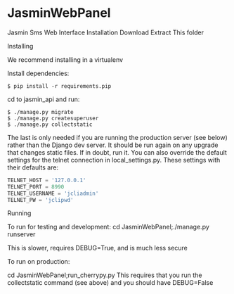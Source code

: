 # JasminWebPanel
Jasmin Sms Web Interface
Installation
Download Extract This folder

Installing

We recommend installing in a virtualenv

Install dependencies:
```shell
$ pip install -r requirements.pip
```
cd to jasmin_api and run:
```shell
$ ./manage.py migrate 
$ ./manage.py createsuperuser 
$ ./manage.py collectstatic
```
The last is only needed if you are running the production server (see below) rather than the Django dev server. It should be run again on any upgrade that changes static files. If in doubt, run it.
You can also override the default settings for the telnet connection in local_settings.py. These settings with their defaults are:
```python
TELNET_HOST = '127.0.0.1'
TELNET_PORT = 8990
TELNET_USERNAME = 'jcliadmin'
TELNET_PW = 'jclipwd'
```
Running

To run for testing and development: cd JasminWebPanel;./manage.py runserver

This is slower, requires DEBUG=True, and is much less secure

To run on production:

cd JasminWebPanel;run_cherrypy.py
This requires that you run the collectstatic command (see above) and you should have DEBUG=False

